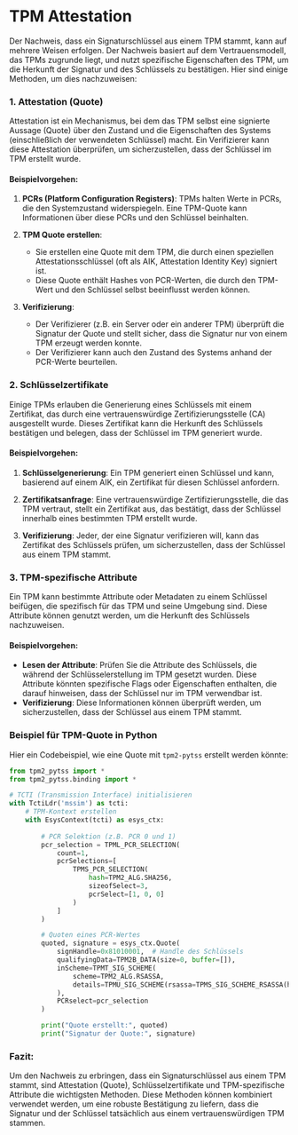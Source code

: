 # TPM Attestation

Der Nachweis, dass ein Signaturschlüssel aus einem TPM stammt, kann auf mehrere Weisen erfolgen. Der Nachweis basiert auf dem Vertrauensmodell, das TPMs zugrunde liegt, und nutzt spezifische Eigenschaften des TPM, um die Herkunft der Signatur und des Schlüssels zu bestätigen. Hier sind einige Methoden, um dies nachzuweisen:

### 1. **Attestation (Quote)**
Attestation ist ein Mechanismus, bei dem das TPM selbst eine signierte Aussage (Quote) über den Zustand und die Eigenschaften des Systems (einschließlich der verwendeten Schlüssel) macht. Ein Verifizierer kann diese Attestation überprüfen, um sicherzustellen, dass der Schlüssel im TPM erstellt wurde.

#### Beispielvorgehen:
1. **PCRs (Platform Configuration Registers)**: TPMs halten Werte in PCRs, die den Systemzustand widerspiegeln. Eine TPM-Quote kann Informationen über diese PCRs und den Schlüssel beinhalten.
   
2. **TPM Quote erstellen**:
   - Sie erstellen eine Quote mit dem TPM, die durch einen speziellen Attestationsschlüssel (oft als AIK, Attestation Identity Key) signiert ist.
   - Diese Quote enthält Hashes von PCR-Werten, die durch den TPM-Wert und den Schlüssel selbst beeinflusst werden können.

3. **Verifizierung**:
   - Der Verifizierer (z.B. ein Server oder ein anderer TPM) überprüft die Signatur der Quote und stellt sicher, dass die Signatur nur von einem TPM erzeugt werden konnte.
   - Der Verifizierer kann auch den Zustand des Systems anhand der PCR-Werte beurteilen.

### 2. **Schlüsselzertifikate**
Einige TPMs erlauben die Generierung eines Schlüssels mit einem Zertifikat, das durch eine vertrauenswürdige Zertifizierungsstelle (CA) ausgestellt wurde. Dieses Zertifikat kann die Herkunft des Schlüssels bestätigen und belegen, dass der Schlüssel im TPM generiert wurde.

#### Beispielvorgehen:
1. **Schlüsselgenerierung**: Ein TPM generiert einen Schlüssel und kann, basierend auf einem AIK, ein Zertifikat für diesen Schlüssel anfordern.
   
2. **Zertifikatsanfrage**: Eine vertrauenswürdige Zertifizierungsstelle, die das TPM vertraut, stellt ein Zertifikat aus, das bestätigt, dass der Schlüssel innerhalb eines bestimmten TPM erstellt wurde.

3. **Verifizierung**: Jeder, der eine Signatur verifizieren will, kann das Zertifikat des Schlüssels prüfen, um sicherzustellen, dass der Schlüssel aus einem TPM stammt.

### 3. **TPM-spezifische Attribute**
Ein TPM kann bestimmte Attribute oder Metadaten zu einem Schlüssel beifügen, die spezifisch für das TPM und seine Umgebung sind. Diese Attribute können genutzt werden, um die Herkunft des Schlüssels nachzuweisen.

#### Beispielvorgehen:
- **Lesen der Attribute**: Prüfen Sie die Attribute des Schlüssels, die während der Schlüsselerstellung im TPM gesetzt wurden. Diese Attribute könnten spezifische Flags oder Eigenschaften enthalten, die darauf hinweisen, dass der Schlüssel nur im TPM verwendbar ist.
- **Verifizierung**: Diese Informationen können überprüft werden, um sicherzustellen, dass der Schlüssel aus einem TPM stammt.

### Beispiel für TPM-Quote in Python

Hier ein Codebeispiel, wie eine Quote mit `tpm2-pytss` erstellt werden könnte:

```python
from tpm2_pytss import *
from tpm2_pytss.binding import *

# TCTI (Transmission Interface) initialisieren
with TctiLdr('mssim') as tcti:
    # TPM-Kontext erstellen
    with EsysContext(tcti) as esys_ctx:
        
        # PCR Selektion (z.B. PCR 0 und 1)
        pcr_selection = TPML_PCR_SELECTION(
            count=1,
            pcrSelections=[
                TPMS_PCR_SELECTION(
                    hash=TPM2_ALG.SHA256,
                    sizeofSelect=3,
                    pcrSelect=[1, 0, 0]
                )
            ]
        )

        # Quoten eines PCR-Wertes
        quoted, signature = esys_ctx.Quote(
            signHandle=0x81010001,  # Handle des Schlüssels
            qualifyingData=TPM2B_DATA(size=0, buffer=[]),
            inScheme=TPMT_SIG_SCHEME(
                scheme=TPM2_ALG.RSASSA,
                details=TPMU_SIG_SCHEME(rsassa=TPMS_SIG_SCHEME_RSASSA(hashAlg=TPM2_ALG.SHA256))
            ),
            PCRselect=pcr_selection
        )

        print("Quote erstellt:", quoted)
        print("Signatur der Quote:", signature)
```

### Fazit:
Um den Nachweis zu erbringen, dass ein Signaturschlüssel aus einem TPM stammt, sind Attestation (Quote), Schlüsselzertifikate und TPM-spezifische Attribute die wichtigsten Methoden. Diese Methoden können kombiniert verwendet werden, um eine robuste Bestätigung zu liefern, dass die Signatur und der Schlüssel tatsächlich aus einem vertrauenswürdigen TPM stammen.